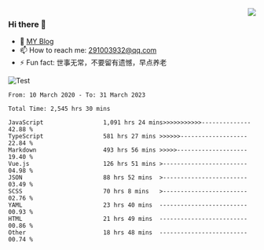 <img align='right' src='https://github-readme-stats.vercel.app/api?username=niaogege&show_icons=true&theme=radical'/>

### Hi there 👋

- 🌱 [MY Blog](https://bythewayer.com/)
- 📫 How to reach me: 291003932@qq.com
- ⚡ Fun fact:  世事无常，不要留有遗憾，早点养老

![Test](https://github-readme-stats.vercel.app/api/top-langs/?username=niaogege&layout=compact)

<!--START_SECTION:waka-->

```text
From: 10 March 2020 - To: 31 March 2023

Total Time: 2,545 hrs 30 mins

JavaScript                 1,091 hrs 24 mins>>>>>>>>>>>--------------   42.88 %
TypeScript                 581 hrs 27 mins >>>>>>-------------------   22.84 %
Markdown                   493 hrs 56 mins >>>>>--------------------   19.40 %
Vue.js                     126 hrs 51 mins >------------------------   04.98 %
JSON                       88 hrs 52 mins  >------------------------   03.49 %
SCSS                       70 hrs 8 mins   >------------------------   02.76 %
YAML                       23 hrs 40 mins  -------------------------   00.93 %
HTML                       21 hrs 49 mins  -------------------------   00.86 %
Other                      18 hrs 48 mins  -------------------------   00.74 %
```

<!--END_SECTION:waka-->
